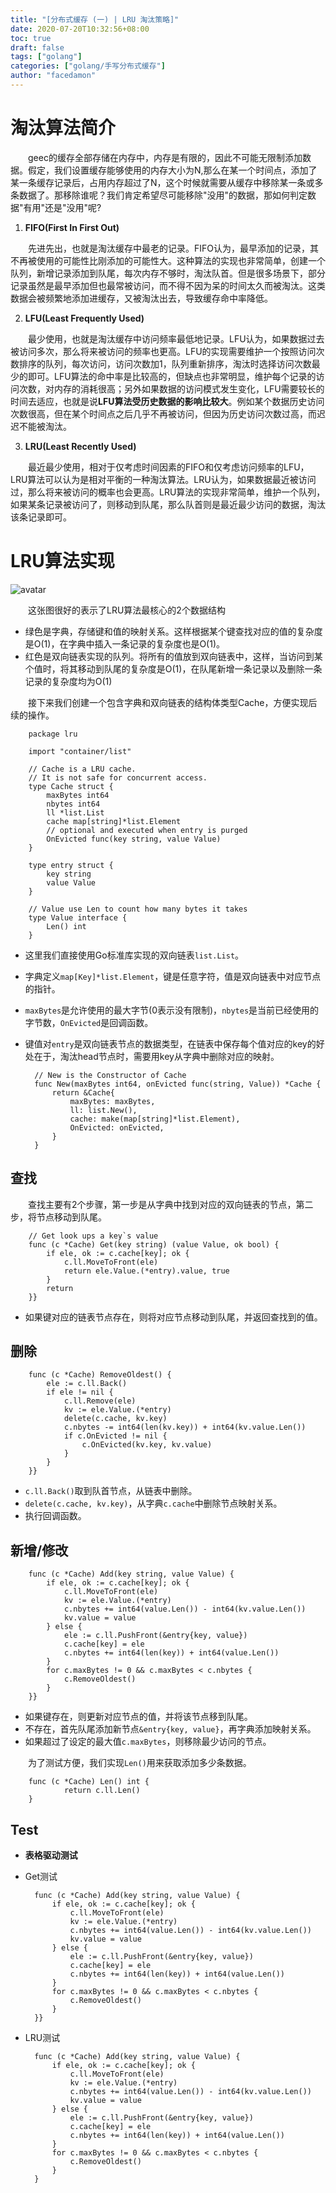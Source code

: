 ```yaml
---
title: "[分布式缓存 (一) | LRU 淘汰策略]"
date: 2020-07-20T10:32:56+08:00
toc: true
draft: false
tags: ["golang"]
categories: ["golang/手写分布式缓存"]
author: "facedamon"
---
```


# 淘汰算法简介

&emsp;&emsp;geec的缓存全部存储在内存中，内存是有限的，因此不可能无限制添加数据。假定，我们设置缓存能够使用的内存大小为N,那么在某一个时间点，添加了某一条缓存记录后，占用内存超过了N，这个时候就需要从缓存中移除某一条或多条数据了。那移除谁呢？我们肯定希望尽可能移除"没用"的数据，那如何判定数据"有用"还是"没用"呢?

1. **FIFO(First In First Out)**

&emsp;&emsp;先进先出，也就是淘汰缓存中最老的记录。FIFO认为，最早添加的记录，其不再被使用的可能性比刚添加的可能性大。这种算法的实现也非常简单，创建一个队列，新增记录添加到队尾，每次内存不够时，淘汰队首。但是很多场景下，部分记录虽然是最早添加但也最常被访问，而不得不因为呆的时间太久而被淘汰。这类数据会被频繁地添加进缓存，又被淘汰出去，导致缓存命中率降低。

2. **LFU(Least Frequently Used)**

&emsp;&emsp;最少使用，也就是淘汰缓存中访问频率最低地记录。LFU认为，如果数据过去被访问多次，那么将来被访问的频率也更高。LFU的实现需要维护一个按照访问次数排序的队列，每次访问，访问次数加1，队列重新排序，淘汰时选择访问次数最少的即可。LFU算法的命中率是比较高的，但缺点也非常明显，维护每个记录的访问次数，对内存的消耗很高；另外如果数据的访问模式发生变化，LFU需要较长的时间去适应，也就是说**LFU算法受历史数据的影响比较大**。例如某个数据历史访问次数很高，但在某个时间点之后几乎不再被访问，但因为历史访问次数过高，而迟迟不能被淘汰。

3. **LRU(Least Recently Used)**

&emsp;&emsp;最近最少使用，相对于仅考虑时间因素的FIFO和仅考虑访问频率的LFU，LRU算法可以认为是相对平衡的一种淘汰算法。LRU认为，如果数据最近被访问过，那么将来被访问的概率也会更高。LRU算法的实现非常简单，维护一个队列，如果某条记录被访问了，则移动到队尾，那么队首则是最近最少访问的数据，淘汰该条记录即可。

# LRU算法实现

![avatar](https://cdn.jsdelivr.net/gh/facedamon/MarkDownPhotos@master/golang/lru.jpg)

&emsp;&emsp;这张图很好的表示了LRU算法最核心的2个数据结构
- 绿色是字典，存储键和值的映射关系。这样根据某个键查找对应的值的复杂度是O(1)，在字典中插入一条记录的复杂度也是O(1)。
- 红色是双向链表实现的队列。将所有的值放到双向链表中，这样，当访问到某个值时，将其移动到队尾的复杂度是O(1)，在队尾新增一条记录以及删除一条记录的复杂度均为O(1)

&emsp;&emsp;接下来我们创建一个包含字典和双向链表的结构体类型Cache，方便实现后续的操作。

		package lru
		
		import "container/list"
		
		// Cache is a LRU cache.
		// It is not safe for concurrent access.
		type Cache struct {
			maxBytes int64
			nbytes int64
			ll *list.List
			cache map[string]*list.Element
			// optional and executed when entry is purged
			OnEvicted func(key string, value Value)
		}
		
		type entry struct {
			key string
			value Value
		}
		
		// Value use Len to count how many bytes it takes
		type Value interface {
			Len() int
		}

- 这里我们直接使用Go标准库实现的双向链表`list.List`。
- 字典定义`map[Key]*list.Element`，键是任意字符，值是双向链表中对应节点的指针。
- `maxBytes`是允许使用的最大字节(0表示没有限制)，`nbytes`是当前已经使用的字节数，`OnEvicted`是回调函数。
- 键值对`entry`是双向链表节点的数据类型，在链表中保存每个值对应的key的好处在于，淘汰head节点时，需要用key从字典中删除对应的映射。

		// New is the Constructor of Cache
		func New(maxBytes int64, onEvicted func(string, Value)) *Cache {
			return &Cache{
				maxBytes: maxBytes,
				ll: list.New(),
				cache: make(map[string]*list.Element),
				OnEvicted: onEvicted,
			}
		}

## 查找

&emsp;&emsp;查找主要有2个步骤，第一步是从字典中找到对应的双向链表的节点，第二步，将节点移动到队尾。

		// Get look ups a key`s value
		func (c *Cache) Get(key string) (value Value, ok bool) {
			if ele, ok := c.cache[key]; ok {
				c.ll.MoveToFront(ele)
				return ele.Value.(*entry).value, true
			}
			return
		}}

- 如果键对应的链表节点存在，则将对应节点移动到队尾，并返回查找到的值。

## 删除

		func (c *Cache) RemoveOldest() {
			ele := c.ll.Back()
			if ele != nil {
				c.ll.Remove(ele)
				kv := ele.Value.(*entry)
				delete(c.cache, kv.key)
				c.nbytes -= int64(len(kv.key)) + int64(kv.value.Len())
				if c.OnEvicted != nil {
					c.OnEvicted(kv.key, kv.value)
				}
			}
		}}

- `c.ll.Back()`取到队首节点，从链表中删除。
- `delete(c.cache, kv.key)`，从字典`c.cache`中删除节点映射关系。
- 执行回调函数。

## 新增/修改

		func (c *Cache) Add(key string, value Value) {
			if ele, ok := c.cache[key]; ok {
				c.ll.MoveToFront(ele)
				kv := ele.Value.(*entry)
				c.nbytes += int64(value.Len()) - int64(kv.value.Len())
				kv.value = value
			} else {
				ele := c.ll.PushFront(&entry{key, value})
				c.cache[key] = ele
				c.nbytes += int64(len(key)) + int64(value.Len())
			}
			for c.maxBytes != 0 && c.maxBytes < c.nbytes {
				c.RemoveOldest()
			}
		}}

- 如果键存在，则更新对应节点的值，并将该节点移到队尾。
- 不存在，首先队尾添加新节点`&entry{key, value}`，再字典添加映射关系。
- 如果超过了设定的最大值`c.maxBytes`，则移除最少访问的节点。

&emsp;&emsp;为了测试方便，我们实现`Len()`用来获取添加多少条数据。

		func (c *Cache) Len() int {
		        return c.ll.Len()
		}

## Test

- **表格驱动测试**

- Get测试

		func (c *Cache) Add(key string, value Value) {
			if ele, ok := c.cache[key]; ok {
				c.ll.MoveToFront(ele)
				kv := ele.Value.(*entry)
				c.nbytes += int64(value.Len()) - int64(kv.value.Len())
				kv.value = value
			} else {
				ele := c.ll.PushFront(&entry{key, value})
				c.cache[key] = ele
				c.nbytes += int64(len(key)) + int64(value.Len())
			}
			for c.maxBytes != 0 && c.maxBytes < c.nbytes {
				c.RemoveOldest()
			}
		}}


- LRU测试

		func (c *Cache) Add(key string, value Value) {
			if ele, ok := c.cache[key]; ok {
				c.ll.MoveToFront(ele)
				kv := ele.Value.(*entry)
				c.nbytes += int64(value.Len()) - int64(kv.value.Len())
				kv.value = value
			} else {
				ele := c.ll.PushFront(&entry{key, value})
				c.cache[key] = ele
				c.nbytes += int64(len(key)) + int64(value.Len())
			}
			for c.maxBytes != 0 && c.maxBytes < c.nbytes {
				c.RemoveOldest()
			}
		}
